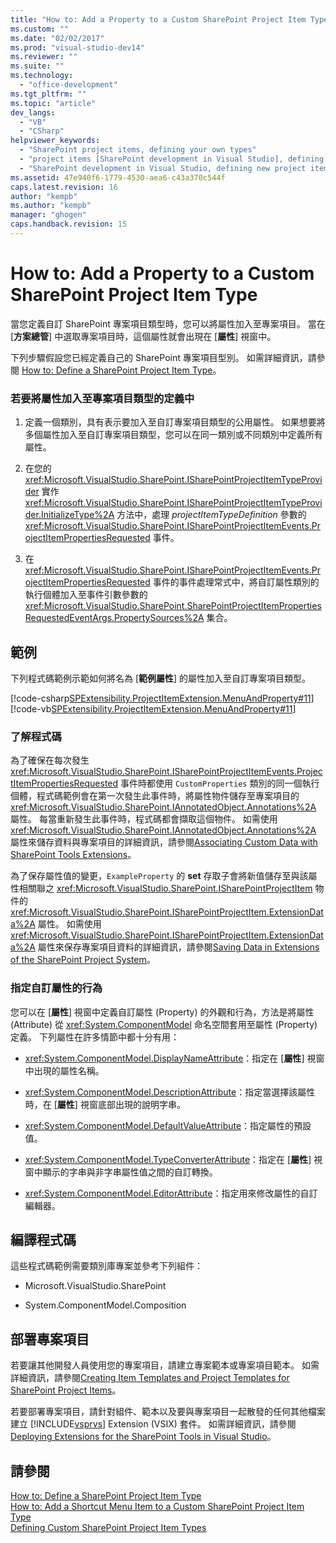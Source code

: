 ```yaml
---
title: "How to: Add a Property to a Custom SharePoint Project Item Type"
ms.custom: ""
ms.date: "02/02/2017"
ms.prod: "visual-studio-dev14"
ms.reviewer: ""
ms.suite: ""
ms.technology: 
  - "office-development"
ms.tgt_pltfrm: ""
ms.topic: "article"
dev_langs: 
  - "VB"
  - "CSharp"
helpviewer_keywords: 
  - "SharePoint project items, defining your own types"
  - "project items [SharePoint development in Visual Studio], defining your own types"
  - "SharePoint development in Visual Studio, defining new project item types"
ms.assetid: 47e940f6-1779-4530-aea6-c43a370c544f
caps.latest.revision: 16
author: "kempb"
ms.author: "kempb"
manager: "ghogen"
caps.handback.revision: 15
---
```

# How to: Add a Property to a Custom SharePoint Project Item Type
  當您定義自訂 SharePoint 專案項目類型時，您可以將屬性加入至專案項目。  當在 \[**方案總管**\] 中選取專案項目時，這個屬性就會出現在 \[**屬性**\] 視窗中。  
  
 下列步驟假設您已經定義自己的 SharePoint 專案項目型別。  如需詳細資訊，請參閱 [How to: Define a SharePoint Project Item Type](../sharepoint/how-to-define-a-sharepoint-project-item-type.md)。  
  
### 若要將屬性加入至專案項目類型的定義中  
  
1.  定義一個類別，具有表示要加入至自訂專案項目類型的公用屬性。  如果想要將多個屬性加入至自訂專案項目類型，您可以在同一類別或不同類別中定義所有屬性。  
  
2.  在您的 <xref:Microsoft.VisualStudio.SharePoint.ISharePointProjectItemTypeProvider> 實作 <xref:Microsoft.VisualStudio.SharePoint.ISharePointProjectItemTypeProvider.InitializeType%2A> 方法中，處理 *projectItemTypeDefinition* 參數的 <xref:Microsoft.VisualStudio.SharePoint.ISharePointProjectItemEvents.ProjectItemPropertiesRequested> 事件。  
  
3.  在 <xref:Microsoft.VisualStudio.SharePoint.ISharePointProjectItemEvents.ProjectItemPropertiesRequested> 事件的事件處理常式中，將自訂屬性類別的執行個體加入至事件引數參數的 <xref:Microsoft.VisualStudio.SharePoint.SharePointProjectItemPropertiesRequestedEventArgs.PropertySources%2A> 集合。  
  
## 範例  
 下列程式碼範例示範如何將名為 \[**範例屬性**\] 的屬性加入至自訂專案項目類型。  
  
 [!code-csharp[SPExtensibility.ProjectItemExtension.MenuAndProperty#11](../snippets/csharp/VS_Snippets_OfficeSP/spextensibility.projectitemextension.menuandproperty/cs/extension/projectitemtypeproperty.cs#11)]
 [!code-vb[SPExtensibility.ProjectItemExtension.MenuAndProperty#11](../snippets/visualbasic/VS_Snippets_OfficeSP/spextensibility.projectitemextension.menuandproperty/vb/extension/projectitemtypeproperty.vb#11)]  
  
### 了解程式碼  
 為了確保在每次發生 <xref:Microsoft.VisualStudio.SharePoint.ISharePointProjectItemEvents.ProjectItemPropertiesRequested> 事件時都使用 `CustomProperties` 類別的同一個執行個體，程式碼範例會在第一次發生此事件時，將屬性物件儲存至專案項目的 <xref:Microsoft.VisualStudio.SharePoint.IAnnotatedObject.Annotations%2A> 屬性。  每當重新發生此事件時，程式碼都會擷取這個物件。  如需使用 <xref:Microsoft.VisualStudio.SharePoint.IAnnotatedObject.Annotations%2A> 屬性來儲存資料與專案項目的詳細資訊，請參閱[Associating Custom Data with SharePoint Tools Extensions](../sharepoint/associating-custom-data-with-sharepoint-tools-extensions.md)。  
  
 為了保存屬性值的變更，`ExampleProperty` 的 **set** 存取子會將新值儲存至與該屬性相關聯之 <xref:Microsoft.VisualStudio.SharePoint.ISharePointProjectItem> 物件的 <xref:Microsoft.VisualStudio.SharePoint.ISharePointProjectItem.ExtensionData%2A> 屬性。  如需使用 <xref:Microsoft.VisualStudio.SharePoint.ISharePointProjectItem.ExtensionData%2A> 屬性來保存專案項目資料的詳細資訊，請參閱[Saving Data in Extensions of the SharePoint Project System](../sharepoint/saving-data-in-extensions-of-the-sharepoint-project-system.md)。  
  
### 指定自訂屬性的行為  
 您可以在 \[**屬性**\] 視窗中定義自訂屬性 \(Property\) 的外觀和行為，方法是將屬性 \(Attribute\) 從 <xref:System.ComponentModel> 命名空間套用至屬性 \(Property\) 定義。  下列屬性在許多情節中都十分有用：  
  
-   <xref:System.ComponentModel.DisplayNameAttribute>：指定在 \[**屬性**\] 視窗中出現的屬性名稱。  
  
-   <xref:System.ComponentModel.DescriptionAttribute>：指定當選擇該屬性時，在 \[**屬性**\] 視窗底部出現的說明字串。  
  
-   <xref:System.ComponentModel.DefaultValueAttribute>：指定屬性的預設值。  
  
-   <xref:System.ComponentModel.TypeConverterAttribute>：指定在 \[**屬性**\] 視窗中顯示的字串與非字串屬性值之間的自訂轉換。  
  
-   <xref:System.ComponentModel.EditorAttribute>：指定用來修改屬性的自訂編輯器。  
  
## 編譯程式碼  
 這些程式碼範例需要類別庫專案並參考下列組件：  
  
-   Microsoft.VisualStudio.SharePoint  
  
-   System.ComponentModel.Composition  
  
## 部署專案項目  
 若要讓其他開發人員使用您的專案項目，請建立專案範本或專案項目範本。  如需詳細資訊，請參閱[Creating Item Templates and Project Templates for SharePoint Project Items](../sharepoint/creating-item-templates-and-project-templates-for-sharepoint-project-items.md)。  
  
 若要部署專案項目，請針對組件、範本以及要與專案項目一起散發的任何其他檔案建立 [!INCLUDE[vsprvs](../sharepoint/includes/vsprvs-md.md)] Extension \(VSIX\) 套件。  如需詳細資訊，請參閱[Deploying Extensions for the SharePoint Tools in Visual Studio](../sharepoint/deploying-extensions-for-the-sharepoint-tools-in-visual-studio.md)。  
  
## 請參閱  
 [How to: Define a SharePoint Project Item Type](../sharepoint/how-to-define-a-sharepoint-project-item-type.md)   
 [How to: Add a Shortcut Menu Item to a Custom SharePoint Project Item Type](../sharepoint/how-to-add-a-shortcut-menu-item-to-a-custom-sharepoint-project-item-type.md)   
 [Defining Custom SharePoint Project Item Types](../sharepoint/defining-custom-sharepoint-project-item-types.md)  
  
  